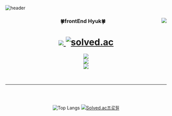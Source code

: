 ![header](https://capsule-render.vercel.app/api?type=waving&color=gradient&height=200&section=header&&fontAlignY=40&fontSize=55&text=Hyuk$20Github!&desc=frontEnd)

<div align="center">
 
 <!-- git Stats  -->
 <img align="right" src="https://github-readme-stats.vercel.app/api?username=Whyukim&theme=dark&show_icons=true"/>
 
 <!-- 타이틀  -->
 <h3>🍀frontEnd Hyuk🍀</h3>
 
 
 <!-- 깃, 알고리즘 뱃지  -->
 <h1>
  <a href="https://suave-lilac-075.notion.site/fd0c2a204d8e4fd7b193800c20d5eda0?v=c62e2af146ed446a97b34c86c16d4835">
   <img src="https://img.shields.io/badge/Github Projects-000000?style=flat-square&logo=github&logoColor=white" />
  </a>

  <a href="https://solved.ac/whkakrkr">
   <img alt="solved.ac" src="http://mazassumnida.wtf/api/mini/generate_badge?boj=whkakrkr" />
  <a />
  </h1>
 
 <!--  벨로그 뱃지  -->
<div>
   <a href="https://velog.io/@hyukfr0nt" target="_blank">
    <img src="https://img.shields.io/badge/블로그 바로가기-배경색?style=social&logo=Velog&logoColor=#000"/>
    </a>
 <br>
  <!--  노션 뱃지  -->
   <a href="https://velog.io/@hyukfr0nt" target="_blank">
    <img src="https://img.shields.io/badge/프로젝트 바로가기-배경색?style=social&logo=Notion&logoColor=#000"/>
    </a>
 <br>
  <!--  이메일 뱃지  -->
  <a href="버튼을 눌렀을 때 이동할 링크" target="_blank">
   <img src="https://img.shields.io/badge/이메일 바로가기-배경색?style=social&logo=Gmail&logoColor=#000"/>
  </a>
 
</div>

 <br />
 <br />
 
<hr />
 
 <br />
 <br />

![Top Langs](https://github-readme-stats.vercel.app/api/top-langs/?username=6810779s&layout=compact&theme=tokyonight)
[![Solved.ac프로필](http://mazassumnida.wtf/api/v2/generate_badge?boj=devhyukim)](https://solved.ac/devhyukim)
